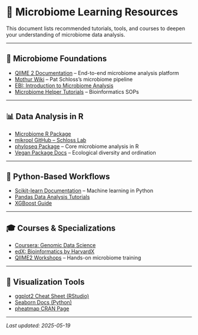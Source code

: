 # 📘 Microbiome Learning Resources

This document lists recommended tutorials, tools, and courses to deepen your understanding of microbiome data analysis.

---

## 🧬 Microbiome Foundations

- [QIIME 2 Documentation](https://docs.qiime2.org) – End-to-end microbiome analysis platform
- [Mothur Wiki](https://mothur.org/wiki/) – Pat Schloss’s microbiome pipeline
- [EBI: Introduction to Microbiome Analysis](https://www.ebi.ac.uk/training/online/courses/introduction-to-microbiome-analysis/)
- [Microbiome Helper Tutorials](https://www.microbiome-helper.ca/tutorials/) – Bioinformatics SOPs

---

## 📊 Data Analysis in R

- [Microbiome R Package](https://microbiome.github.io/tutorials/)
- [mikropl GitHub – Schloss Lab](https://github.com/SchlossLab/mikropl)
- [phyloseq Package](https://joey711.github.io/phyloseq/) – Core microbiome analysis in R
- [Vegan Package Docs](https://cran.r-project.org/web/packages/vegan/vegan.pdf) – Ecological diversity and ordination

---

## 🐍 Python-Based Workflows

- [Scikit-learn Documentation](https://scikit-learn.org/stable/) – Machine learning in Python
- [Pandas Data Analysis Tutorials](https://pandas.pydata.org/docs/user_guide/index.html)
- [XGBoost Guide](https://xgboost.readthedocs.io/en/stable/)

---

## 🎓 Courses & Specializations

- [Coursera: Genomic Data Science](https://www.coursera.org/specializations/genomic-data-science)
- [edX: Bioinformatics by HarvardX](https://online-learning.harvard.edu/course/introduction-bioinformatics)
- [QIIME2 Workshops](https://workshops.qiime2.org/) – Hands-on microbiome training

---

## 🔬 Visualization Tools

- [ggplot2 Cheat Sheet (RStudio)](https://posit.co/resources/cheatsheets/)
- [Seaborn Docs (Python)](https://seaborn.pydata.org/tutorial.html)
- [pheatmap CRAN Page](https://cran.r-project.org/web/packages/pheatmap/index.html)

---

_Last updated: 2025-05-19_

